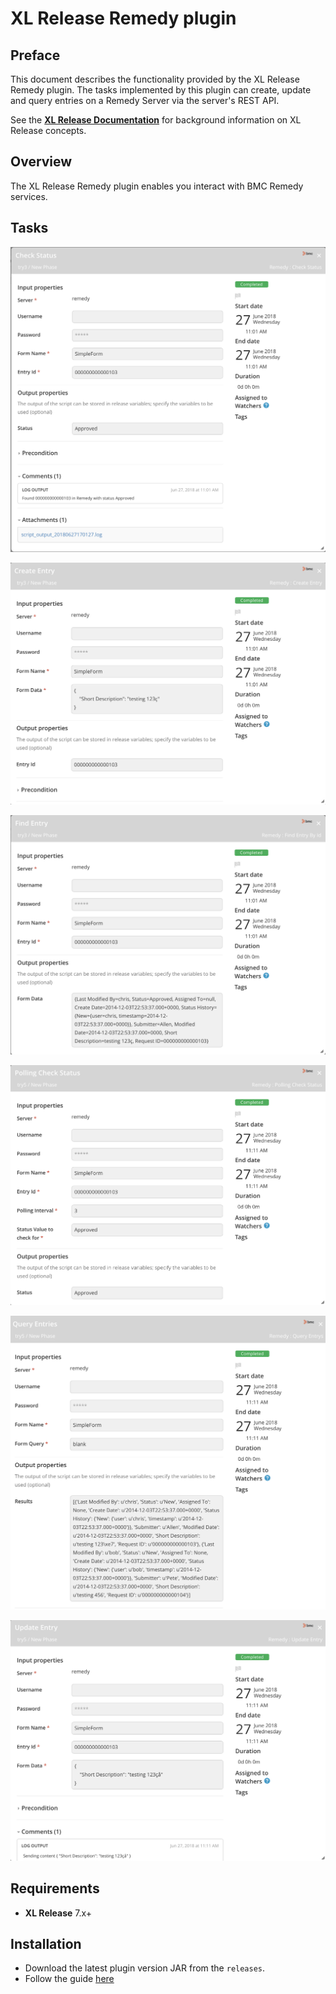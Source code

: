 # XL Release Remedy plugin

## Preface ##

This document describes the functionality provided by the XL Release Remedy plugin. The tasks implemented by this plugin can create, update and query entries on a Remedy Server via the server's REST API.

See the **[XL Release Documentation](https://docs.xebialabs.com/xl-release/)** for background information on XL Release concepts.

## Overview ##

The XL Release Remedy plugin enables you interact with BMC Remedy services.

## Tasks

![checkStatus](images/checkStatus.png)

![createEntry](images/createEntry.png)

![findEntry](images/findEntry.png)

![pollingCheckStatus](images/pollingCheckStatus.png)

![queryEntries](images/queryEntries.png)

![updateEntry](images/updateEntry.png)

## Requirements ##

* **XL Release** 7.x+

## Installation ##

* Download the latest plugin version JAR from the `releases`.
* Follow the guide [here](https://docs.xebialabs.com/xl-release/how-to/install-or-remove-xl-release-plugins.html)
